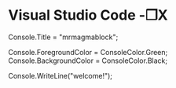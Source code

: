 # Visual Studio Code           -❒X
Console.Title = "mrmagmablock";

Console.ForegroundColor = ConsoleColor.Green;<br>
Console.BackgroundColor = ConsoleColor.Black;

Console.WriteLine("welcome!");
